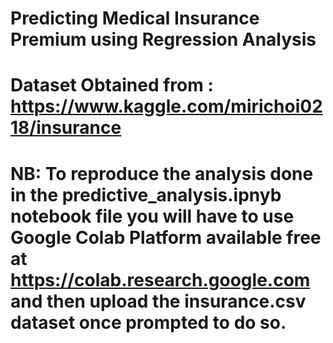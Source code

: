 # Predicting Medical Insurance Premium using Regression Analysis
# Dataset Obtained from : https://www.kaggle.com/mirichoi0218/insurance

# NB: To reproduce the analysis done in the predictive_analysis.ipnyb notebook file you will have to use Google Colab Platform available free at https://colab.research.google.com and then upload the insurance.csv dataset once prompted to do so.
